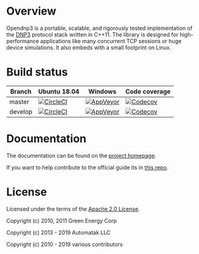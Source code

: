 Overview
========

Opendnp3 is a portable, scalable, and rigorously tested implementation 
of the [DNP3](https//www.dnp.org) protocol stack written in C++11. The library 
is designed for high-performance applications like many concurrent TCP
sessions or huge device simulations. It also embeds with a small footprint on Linux.

Build status
============

| Branch  | Ubuntu 18.04 | Windows | Code coverage |
| ------- | ------------ | ------- | ------------- |
| master  | [![CircleCI](https://circleci.com/gh/dnp3/opendnp3/tree/master.svg?style=svg)](https://circleci.com/gh/dnp3/opendnp3/tree/master) | [![AppVeyor](https://ci.appveyor.com/api/projects/status/971s9e53c9uoge4k/branch/master?svg=true)](https://ci.appveyor.com/project/dnp3/dnp3?branch=master) | [![Codecov](https://codecov.io/gh/dnp3/opendnp3/branch/master/graph/badge.svg)](https://codecov.io/gh/dnp3/opendnp3/branch/master) |
| develop | [![CircleCI](https://circleci.com/gh/dnp3/opendnp3/tree/develop.svg?style=svg)](https://circleci.com/gh/dnp3/opendnp3/tree/develop) | [![AppVeyor](https://ci.appveyor.com/api/projects/status/971s9e53c9uoge4k/branch/develop?svg=true)](https://ci.appveyor.com/project/dnp3/dnp3?branch=develop) | [![Codecov](https://codecov.io/gh/dnp3/opendnp3/branch/develop/graph/badge.svg)](https://codecov.io/gh/dnp3/opendnp3/branch/develop) |


Documentation
=============

The documentation can be found on the [project homepage](http://dnp3.github.io/#documentation).

If you want to help contribute to the official guide its in [this repo](https://github.com/dnp3/opendnp3-guide).

License
=============

Licensed under the terms of the [Apache 2.0 License](http://www.apache.org/licenses/LICENSE-2.0.html).

Copyright (c) 2010, 2011 Green Energy Corp

Copyright (c) 2013 - 2019 Automatak LLC

Copyright (c) 2010 - 2019 various contributors




    

